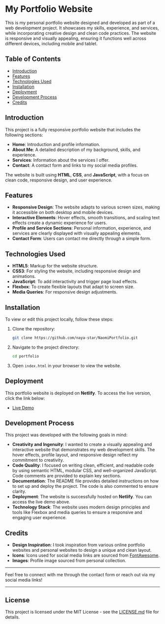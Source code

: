 # My Portfolio Website

This is my personal portfolio website designed and developed as part of a web development project. It showcases my skills, experience, and services, while incorporating creative design and clean code practices. The website is responsive and visually appealing, ensuring it functions well across different devices, including mobile and tablet.

## Table of Contents
- [Introduction](#introduction)
- [Features](#features)
- [Technologies Used](#technologies-used)
- [Installation](#installation)
- [Deployment](#deployment)
- [Development Process](#development-process)
- [Credits](#credits)

## Introduction
This project is a fully responsive portfolio website that includes the following sections:
- **Home**: Introduction and profile information.
- **About Me**: A detailed description of my background, skills, and experience.
- **Services**: Information about the services I offer.
- **Contact**: A contact form and links to my social media profiles.

The website is built using **HTML**, **CSS**, and **JavaScript**, with a focus on clean code, responsive design, and user experience.

## Features
- **Responsive Design**: The website adapts to various screen sizes, making it accessible on both desktop and mobile devices.
- **Interactive Elements**: Hover effects, smooth transitions, and scaling text effects create a dynamic experience for users.
- **Profile and Service Sections**: Personal information, experience, and services are clearly displayed with visually appealing elements.
- **Contact Form**: Users can contact me directly through a simple form.

## Technologies Used
- **HTML5**: Markup for the website structure.
- **CSS3**: For styling the website, including responsive design and animations.
- **JavaScript**: To add interactivity and trigger page load effects.
- **Flexbox**: To create flexible layouts that adapt to screen size.
- **Media Queries**: For responsive design adjustments.

## Installation

To view or edit this project locally, follow these steps:

1. Clone the repository:
    ```bash
    git clone https://github.com/naya-star/NaomiPortfolio.git
    ```
2. Navigate to the project directory:
    ```bash
    cd portfolio
    ```
3. Open `index.html` in your browser to view the website.

## Deployment
This portfolio website is deployed on **Netlify**. To access the live version, click the link below:

- [Live Demo](https://your-portfolio.netlify.app)

## Development Process

This project was developed with the following goals in mind:
- **Creativity and Ingenuity**: I wanted to create a visually appealing and interactive website that demonstrates my web development skills. The hover effects, profile layout, and responsive design reflect my commitment to creativity.
- **Code Quality**: I focused on writing clean, efficient, and readable code by using semantic HTML, modular CSS, and well-organized JavaScript. Code comments are provided to explain key sections.
- **Documentation**: The README file provides detailed instructions on how to set up and deploy the project. The code is also commented to ensure clarity.
- **Deployment**: The website is successfully hosted on **Netlify**. You can access the live demo above.
- **Technology Stack**: The website uses modern design principles and tools like Flexbox and media queries to ensure a responsive and engaging user experience.

## Credits
- **Design Inspiration**: I took inspiration from various online portfolio websites and personal websites to design a unique and clean layout.
- **Icons**: Icons used for social media links are sourced from [FontAwesome](https://fontawesome.com/).
- **Images**: Profile image sourced from personal collection.

---

Feel free to connect with me through the contact form or reach out via my social media links!

---

## License

This project is licensed under the MIT License - see the [LICENSE.md](LICENSE.md) file for details.
